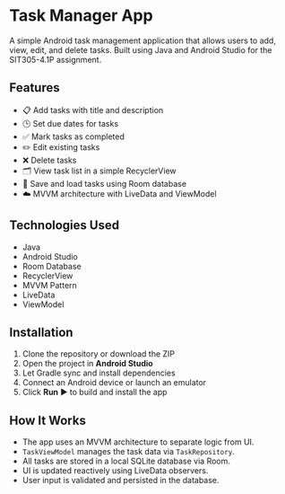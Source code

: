 # Task Manager App

A simple Android task management application that allows users to add, view, edit, and delete tasks. Built using Java and Android Studio for the SIT305-4.1P assignment.

## Features

- 📋 Add tasks with title and description  
- 🕒 Set due dates for tasks  
- ✅ Mark tasks as completed  
- ✏️ Edit existing tasks  
- ❌ Delete tasks  
- 🗂️ View task list in a simple RecyclerView  
- 🧠 Save and load tasks using Room database  
- ☁️ MVVM architecture with LiveData and ViewModel

## Technologies Used

- Java  
- Android Studio  
- Room Database  
- RecyclerView  
- MVVM Pattern  
- LiveData  
- ViewModel

## Installation

1. Clone the repository or download the ZIP  
2. Open the project in **Android Studio**  
3. Let Gradle sync and install dependencies  
4. Connect an Android device or launch an emulator  
5. Click **Run** ▶️ to build and install the app

## How It Works

- The app uses an MVVM architecture to separate logic from UI.
- `TaskViewModel` manages the task data via `TaskRepository`.
- All tasks are stored in a local SQLite database via Room.
- UI is updated reactively using LiveData observers.
- User input is validated and persisted in the database.

